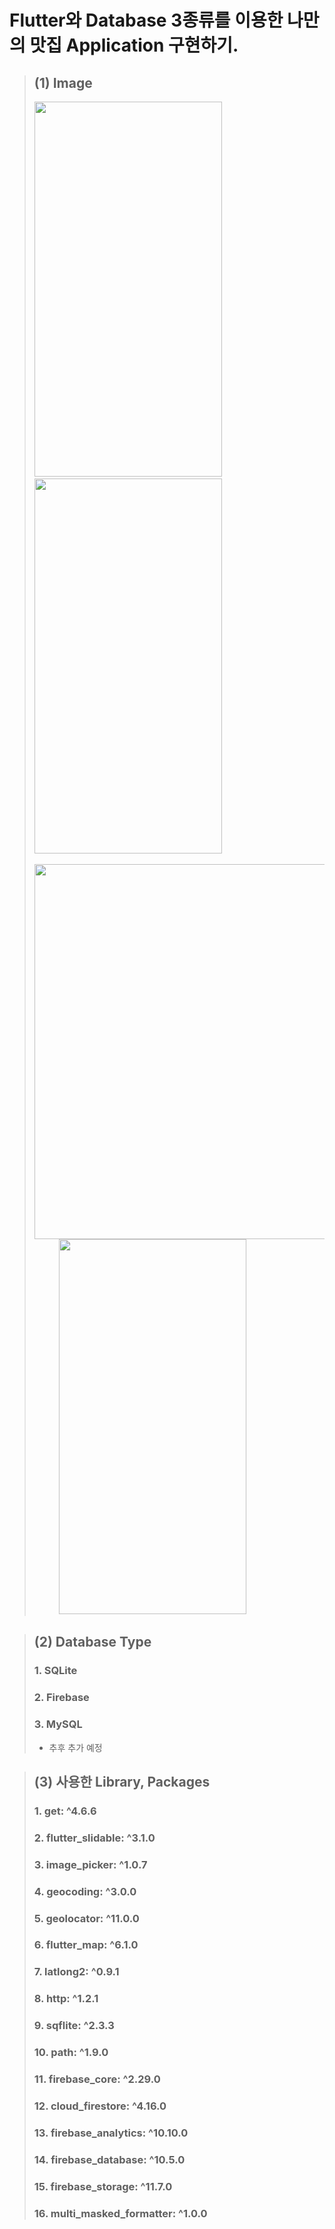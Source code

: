 # Flutter와 Database 3종류를 이용한 나만의 맛집 Application 구현하기.
> ## (1) Image
> <img src="https://github.com/rhkddud0310/My-favourite-places-to-eat/assets/151594635/cb17f184-9597-4e2b-ac49-4e369e7367cf" width="300" height="600">&nbsp;&nbsp;&nbsp;&nbsp;&nbsp;&nbsp;&nbsp;&nbsp;&nbsp;
> <img src="https://github.com/rhkddud0310/My-favourite-places-to-eat/assets/151594635/8a185b0d-1fc3-4040-af69-61ee6d61579a" width="300" height="600"><br><br>
> <img src="https://github.com/rhkddud0310/My-favourite-places-to-eat/assets/151594635/de5c7f38-51a6-4dc2-b536-1eebb9f92b97" widht="300" height="600">&nbsp;&nbsp;&nbsp;&nbsp;&nbsp;&nbsp;&nbsp;&nbsp;&nbsp;
> <img src="https://github.com/rhkddud0310/My-favourite-places-to-eat/assets/151594635/4eb9aa39-2e37-4734-be95-ad9469adf3a4" width="300" height="600">


> ## (2) Database Type
> ### 1. SQLite
> ### 2. Firebase
> ### 3. MySQL
> - 추후 추가 예정

> ## (3) 사용한 Library, Packages
> ### 1. get: ^4.6.6
> ### 2. flutter_slidable: ^3.1.0
> ### 3. image_picker: ^1.0.7
> ### 4. geocoding: ^3.0.0
> ### 5. geolocator: ^11.0.0
> ### 6. flutter_map: ^6.1.0
> ### 7. latlong2: ^0.9.1
> ### 8. http: ^1.2.1
> ### 9. sqflite: ^2.3.3
> ### 10. path: ^1.9.0
> ### 11. firebase_core: ^2.29.0
> ### 12. cloud_firestore: ^4.16.0
> ### 13. firebase_analytics: ^10.10.0
> ### 14. firebase_database: ^10.5.0
> ### 15. firebase_storage: ^11.7.0
> ### 16. multi_masked_formatter: ^1.0.0
